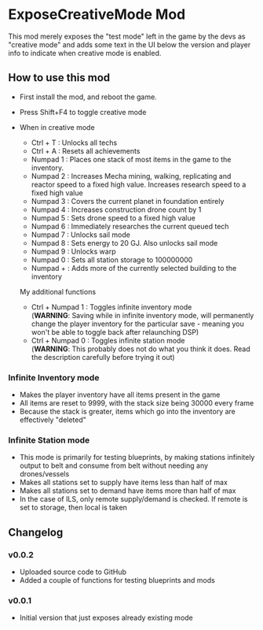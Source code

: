 # ExposeCreativeMode Mod
This mod merely exposes the "test mode" left in the game by the devs as "creative mode" and adds some text in the UI below the version and player info to indicate when creative mode is enabled.

## How to use this mod
* First install the mod, and reboot the game.
* Press Shift+F4 to toggle creative mode
* When in creative mode
  * Ctrl + T : Unlocks all techs
  * Ctrl + A : Resets all achievements
  * Numpad 1 : Places one stack of most items in the game to the inventory.
  * Numpad 2 : Increases Mecha mining, walking, replicating and reactor speed to a fixed high value. Increases research speed to a fixed high value
  * Numpad 3 : Covers the current planet in foundation entirely
  * Numpad 4 : Increases construction drone count by 1
  * Numpad 5 : Sets drone speed to a fixed high value
  * Numpad 6 : Immediately researches the current queued tech
  * Numpad 7 : Unlocks sail mode
  * Numpad 8 : Sets energy to 20 GJ. Also unlocks sail mode
  * Numpad 9 : Unlocks warp
  * Numpad 0 : Sets all station storage to 100000000
  * Numpad + : Adds more of the currently selected building to the inventory

  My additional functions
  * Ctrl + Numpad 1 : Toggles infinite inventory mode  
  (**WARNING**: Saving while in infinite inventory mode, will permanently change the player inventory for the particular save - meaning you won't be able to toggle back after relaunching DSP)
  * Ctrl + Numpad 0 : Toggles infinite station mode  
  (**WARNING**: This probably does not do what you think it does. Read the description carefully before trying it out)

### Infinite Inventory mode

* Makes the player inventory have all items present in the game
* All items are reset to 9999, with the stack size being 30000 every frame
* Because the stack is greater, items which go into the inventory are effectively "deleted"

### Infinite Station mode

* This mode is primarily for testing blueprints, by making stations infinitely output to belt and consume from belt without needing any drones/vessels
* Makes all stations set to supply have items less than half of max
* Makes all stations set to demand have items more than half of max
* In the case of ILS, only remote supply/demand is checked. If remote is set to storage, then local is taken

## Changelog

### v0.0.2

* Uploaded source code to GitHub  
* Added a couple of functions for testing blueprints and mods

### v0.0.1

* Initial version that just exposes already existing mode